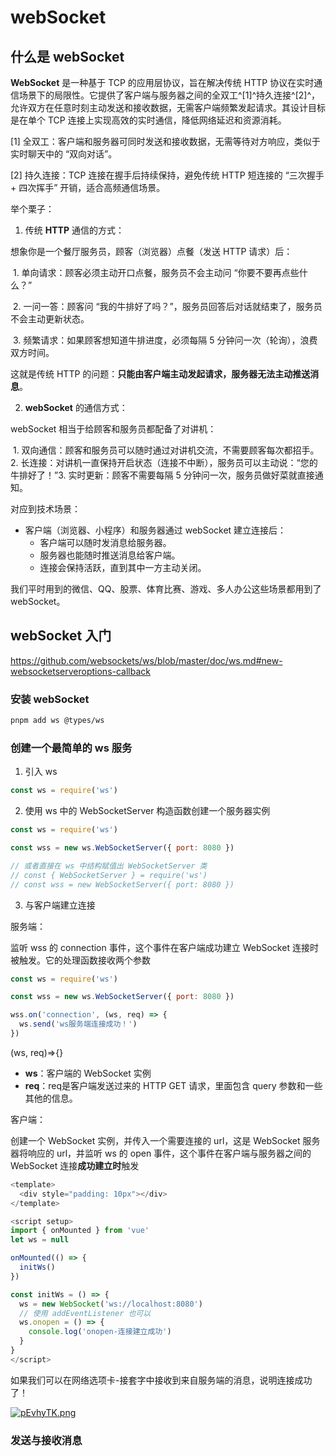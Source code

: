 # webSocket

## 什么是 webSocket

**WebSocket** 是一种基于 TCP 的应用层协议，旨在解决传统 HTTP 协议在实时通信场景下的局限性。它提供了客户端与服务器之间的全双工^[1]^持久连接^[2]^，允许双方在任意时刻主动发送和接收数据，无需客户端频繁发起请求。其设计目标是在单个 TCP 连接上实现高效的实时通信，降低网络延迟和资源消耗。

[1] 全双工：客户端和服务器可同时发送和接收数据，无需等待对方响应，类似于实时聊天中的 “双向对话”。

[2] 持久连接：TCP 连接在握手后持续保持，避免传统 HTTP 短连接的 “三次握手 + 四次挥手” 开销，适合高频通信场景。

举个栗子：

1. 传统 **HTTP** 通信的方式：

想象你是一个餐厅服务员，顾客（浏览器）点餐（发送 HTTP 请求）后：

​	1. 单向请求：顾客必须主动开口点餐，服务员不会主动问 “你要不要再点些什么？”

​	2. 一问一答：顾客问 “我的牛排好了吗？”，服务员回答后对话就结束了，服务员不会主动更新状态。

​	3. 频繁请求：如果顾客想知道牛排进度，必须每隔 5 分钟问一次（轮询），浪费双方时间。

这就是传统 HTTP 的问题：**只能由客户端主动发起请求，服务器无法主动推送消息**。

2. **webSocket** 的通信方式：

webSocket 相当于给顾客和服务员都配备了对讲机：

​	1. 双向通信：顾客和服务员可以随时通过对讲机交流，不需要顾客每次都招手。
	2. 长连接：对讲机一直保持开启状态（连接不中断），服务员可以主动说：“您的牛排好了！”
​	3. 实时更新：顾客不需要每隔 5 分钟问一次，服务员做好菜就直接通知。

对应到技术场景：

- 客户端（浏览器、小程序）和服务器通过 webSocket 建立连接后：
  - 客户端可以随时发消息给服务器。
  - 服务器也能随时推送消息给客户端。
  - 连接会保持活跃，直到其中一方主动关闭。

我们平时用到的微信、QQ、股票、体育比赛、游戏、多人办公这些场景都用到了 webSocket。

## webSocket 入门

https://github.com/websockets/ws/blob/master/doc/ws.md#new-websocketserveroptions-callback

 ### 安装 webSocket

```bash
pnpm add ws @types/ws
```

### 创建一个最简单的 ws 服务

1. 引入 ws

```js
const ws = require('ws')
```

2. 使用 ws 中的 WebSocketServer 构造函数创建一个服务器实例

```js
const ws = require('ws')

const wss = new ws.WebSocketServer({ port: 8080 })

// 或者直接在 ws 中结构赋值出 WebSocketServer 类
// const { WebSocketServer } = require('ws')
// const wss = new WebSocketServer({ port: 8080 })
```

3. 与客户端建立连接

服务端：

监听 wss 的 connection 事件，这个事件在客户端成功建立 WebSocket 连接时被触发。它的处理函数接收两个参数

```js
const ws = require('ws')

const wss = new ws.WebSocketServer({ port: 8080 })

wss.on('connection', (ws, req) => {
  ws.send('ws服务端连接成功！')
})
```

(ws, req)=>{}

- **ws**：客户端的 WebSocket 实例
- **req**：req是客户端发送过来的 HTTP GET 请求，里面包含 query 参数和一些其他的信息。

客户端：

创建一个 WebSocket 实例，并传入一个需要连接的 url，这是 WebSocket 服务器将响应的 url，并监听 ws 的 open 事件，这个事件在客户端与服务器之间的 WebSocket 连接**成功建立时**触发

```js
<template>
  <div style="padding: 10px"></div>
</template>

<script setup>
import { onMounted } from 'vue'
let ws = null

onMounted(() => {
  initWs()
})

const initWs = () => {
  ws = new WebSocket('ws://localhost:8080')
  // 使用 addEventListener 也可以
  ws.onopen = () => {
    console.log('onopen-连接建立成功')
  }
}
</script>
```

如果我们可以在网络选项卡-接套字中接收到来自服务端的消息，说明连接成功了！

[![pEvhyTK.png](https://s21.ax1x.com/2025/05/18/pEvhyTK.png)](https://imgse.com/i/pEvhyTK)

### 发送与接收消息


